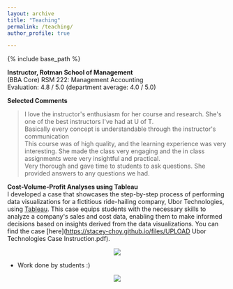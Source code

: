 ```yaml
---
layout: archive
title: "Teaching"
permalink: /teaching/
author_profile: true

---
```

{% include base_path %}
<!-- {% include toc %} -->



**Instructor, Rotman School of Management** \
(BBA Core) RSM 222: Management Accounting \
Evaluation: 4.8 / 5.0 (department average: 4.0 / 5.0)  

**Selected Comments** 
> I love the instructor's enthusiasm for her course and research. She's one of the best instructors I've had at U of T.\
> Basically every concept is understandable through the instructor's communication \
> This course was of high quality, and the learning experience was very interesting. She made the class very engaging and the in class assignments were very insightful and practical.\
> Very thorough and gave time to students to ask questions. She provided answers to any questions we had.


<!-- <div style="text-align: center;">
![alt text](https://stacey-choy.github.io/files/ubor tech.png?raw=true)
</div> -->

**Cost-Volume-Profit Analyses using Tableau** \
I developed a case that showcases the step-by-step process of performing data visualizations for a fictitious ride-hailing company, Ubor Technologies, using [Tableau](https://www.tableau.com/academic/students). This case equips students with the necessary skills to analyze a company's sales and cost data, enabling them to make informed decisions based on insights derived from the data visualizations.
You can find the case [here](https://stacey-choy.github.io/files/UPLOAD Ubor Technologies Case Instruction.pdf).  

<p align="center">
  <img src="https://stacey-choy.github.io/files/ubor tech.png?raw=true"/>
</p>

* Work done by students :)
<p align="center">
  <img src="https://stacey-choy.github.io/files/ubor tech visualization.jpg?raw=true"/>
</p>









<!-- {% include base_path %} -->

<!-- {% for post in site.teaching reversed %}
  {% include archive-single.html %}
{% endfor %} -->
